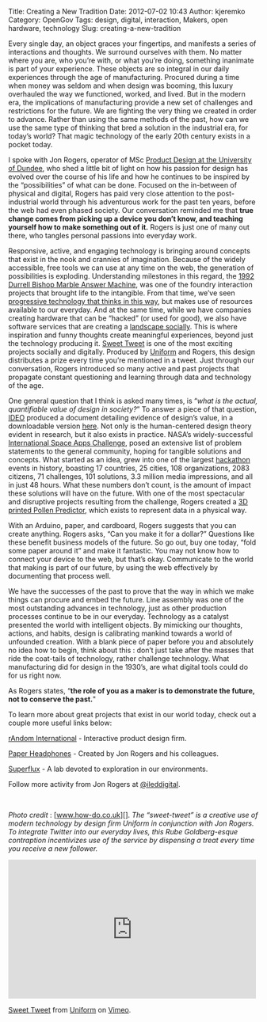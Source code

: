 Title: Creating a New Tradition
Date: 2012-07-02 10:43
Author: kjeremko
Category: OpenGov
Tags: design, digital, interaction, Makers, open hardware, technology
Slug: creating-a-new-tradition

Every single day, an object graces your fingertips, and manifests a
series of interactions and thoughts. We surround ourselves with them. No
matter where you are, who you’re with, or what you’re doing, something
inanimate is part of your experience. These objects are so integral in
our daily experiences through the age of manufacturing. Procured during
a time when money was seldom and when design was booming, this luxury
overhauled the way we functioned, worked, and lived. But in the modern
era, the implications of manufacturing provide a new set of challenges
and restrictions for the future. We are fighting the very thing we
created in order to advance. Rather than using the same methods of the
past, how can we use the same type of thinking that bred a solution in
the industrial era, for today’s world? That magic technology of the
early 20th century exists in a pocket today.

I spoke with Jon Rogers, operator of MSc [Product Design at the
University of Dundee][], who shed a little bit of light on how his
passion for design has evolved over the course of his life and how he
continues to be inspired by the “possibilities” of what can be done.
Focused on the in-between of physical and digital, Rogers has paid very
close attention to the post-industrial world through his adventurous
work for the past ten years, before the web had even phased society. Our
conversation reminded me that **true change comes from picking up a
device you don’t know, and teaching yourself how to make something out
of it.** Rogers is just one of many out there, who tangles personal
passions into everyday work.

Responsive, active, and engaging technology is bringing around concepts
that exist in the nook and crannies of imagination. Because of the
widely accessible, free tools we can use at any time on the web, the
generation of possibilities is exploding. Understanding milestones in
this regard, the [1992 Durrell Bishop Marble Answer Machine][], was one
of the foundry interaction projects that brought life to the intangible.
From that time, we’ve seen [progressive technology that thinks in this
way][], but makes use of resources available to our everyday. And at the
same time, while we have companies creating hardware that can be
“hacked” (or used for good), we also have software services that are
creating a [landscape socially][]. This is where inspiration and funny
thoughts create meaningful experiences, beyond just the technology
producing it. [Sweet Tweet][] is one of the most exciting projects
socially and digitally. Produced by [Uniform][] and Rogers, this design
distributes a prize every time you’re mentioned in a tweet. Just through
our conversation, Rogers introduced so many active and past projects
that propagate constant questioning and learning through data and
technology of the age.

One general question that I think is asked many times, is “*what is the
actual, quantifiable value of design in society?*” To answer a piece of
that question, [IDEO][] produced a document detailing evidence of
design’s value, in a downloadable version [here][]. Not only is the
human-centered design theory evident in research, but it also exists in
practice. NASA’s widely-successful [International Space Apps
Challenge][], posed an extensive list of problem statements to the
general community, hoping for tangible solutions and concepts. What
started as an idea, grew into one of the largest [hackathon][] events in
history, boasting 17 countries, 25 cities, 108 organizations, 2083
citizens, 71 challenges, 101 solutions, 3.3 million media impressions,
and all in just 48 hours. What these numbers don’t count, is the amount
of impact these solutions will have on the future. With one of the most
spectacular and disruptive projects resulting from the challenge, Rogers
created a [3D printed Pollen Predictor][], which exists to represent
data in a physical way.

With an Arduino, paper, and cardboard, Rogers suggests that you can
create anything. Rogers asks, “Can you make it for a dollar?” Questions
like these benefit business models of the future. So go out, buy one
today, “fold some paper around it” and make it fantastic. You may not
know how to connect your device to the web, but that’s okay. Communicate
to the world that making is part of our future, by using the web
effectively by documenting that process well.

We have the successes of the past to prove that the way in which we make
things can procure and embed the future. Line assembly was one of the
most outstanding advances in technology, just as other production
processes continue to be in our everyday. Technology as a catalyst
presented the world with intelligent objects. By mimicking our thoughts,
actions, and habits, design is calibrating mankind towards a world of
unfounded creation. With a blank piece of paper before you and
absolutely no idea how to begin, think about this : don’t just take
after the masses that ride the coat-tails of technology, rather
challenge technology. What manufacturing did for design in the 1930’s,
are what digital tools could do for us right now.

As Rogers states, “**the role of you as a maker is to demonstrate the
future, not to conserve the past.**"

To learn more about great projects that exist in our world today, check
out a couple more useful links below:

[rAndom International][] - Interactive product design firm.

[Paper Headphones][] - Created by Jon Rogers and his colleagues.

[Superflux][] - A lab devoted to exploration in our environments.

Follow more activity from Jon Rogers at [@ileddigital][].

 

*Photo credit* : [www.how-do.co.uk][]. *The “sweet-tweet” is a creative
use of modern technology by design firm Uniform in conjunction with Jon
Rogers. To integrate Twitter into our everyday lives, this Rube
Goldberg-esque contraption incentivizes use of the service by dispensing
a treat every time you receive a new follower.*

<iframe src="http://player.vimeo.com/video/34845280?color=ffffff" frameborder="0" width="500" height="281"></iframe>

[Sweet Tweet][1] from [Uniform][2] on [Vimeo][].

  [Product Design at the University of Dundee]: http://productdesign.dundee.ac.uk/
  [1992 Durrell Bishop Marble Answer Machine]: https://vimeo.com/19930744
  [progressive technology that thinks in this way]: http://www.luckybite.com/luckybits/index.html
  [landscape socially]: http://www.creativetimes.co.uk/articles/let-s-get-physical-with-digital
  [Sweet Tweet]: http://www.uniform.net/thinking-archive/sweet-tweets/
  [Uniform]: http://www.uniform.net/author/scott/
  [IDEO]: http://ideo.com/
  [here]: http://www.ideo.com/work/human-centered-design-toolkit/
  [International Space Apps Challenge]: http://spaceappschallenge.org/home/
  [hackathon]: http://open.nasa.gov/blog/2012/06/29/the-power-of-hackathons-in-government/
  [3D printed Pollen Predictor]: http://www.behance.net/gallery/Pollen-Predictor-International-Space-Apps-Challenge/3821111
  [rAndom International]: http://random-international.com/work/
  [Paper Headphones]: http://www.paperapps.net/
  [Superflux]: http://www.superflux.in/work/lab
  [@ileddigital]: https://twitter.com/#!/ileddigital
  [www.how-do.co.uk]: www.how-do.co.uk
  [1]: http://vimeo.com/34845280
  [2]: http://vimeo.com/uniformltd
  [Vimeo]: http://vimeo.com
